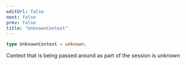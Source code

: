 ```yaml
---
editUrl: false
next: false
prev: false
title: "UnknownContext"
---
```


```ts
type UnknownContext = unknown;
```

Context that is being passed around as part of the session is unknown
